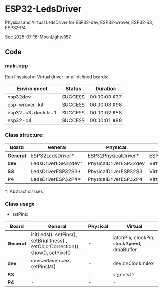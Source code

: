 # ESP32-LedsDriver

Physical and Virtual LedsDriver for ESP32-dev, ESP32-wrover, ESP32-S3, ESP32-P4

See [2025-07-16-MoonLightv057](https://moonmodules.org/2025-07-16-MoonLightv057)

## Code

### main.cpp

Run Physical or Virtual driver for all defined boards:

| Environment         | Status    | Duration | 
| ------------------  | --------  | ------------ | 
| esp32dev            | SUCCESS   | 00:00:03.637 | 
| esp-wrover-kit      | SUCCESS   | 00:00:03.098 | 
| esp32-s3-devkitc-1  | SUCCESS   | 00:00:02.658 | 
| esp32-p4            | SUCCESS   | 00:00:01.988 | 

### Class structure:

| Board    | General | Physical | Virtual |
|----------|---------|----------|---------|
| **General** | ESP32LedsDriver* | ESP32PhysicalDriver* | ESP32VirtualDriver* |
| **dev** | LedsDriverESP32dev* | PhysicalDriverESP32dev | VirtualDriverESP32dev |
| **S3** | LedsDriverESP32S3* | PhysicalDriverESP32S3 | VirtualDriverESP32S3 |
| **P4** | LedsDriverESP32P4* | PhysicalDriverESP32P4 | VirtualDriverESP32P4 |

*: Abstract classes

### Class usage

* setPins:

| Board    | General | Physical | Virtual |
|----------|---------|----------|---------|
| **General** | initLeds(), setPins(), setBrightness(), setColorCorrection(), show(), setPixel() | - | latchPin, clockPin, clockSpeed, dmaBuffer |
| **dev** | deviceBaseIndex, setPinsM() | - | deviceClockIndex |
| **S3** | - | - | signalsID |
| **P4** | - | - | - |
